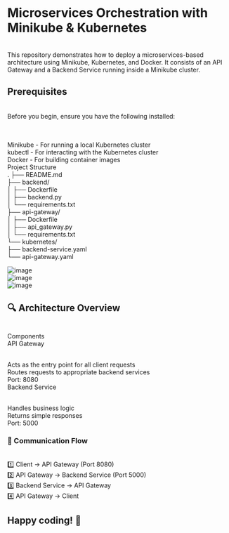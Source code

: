 <h1>Microservices Orchestration with Minikube & Kubernetes</h1>
<br>This repository demonstrates how to deploy a microservices-based architecture using Minikube, Kubernetes, and Docker. It consists of an API Gateway and a Backend Service running inside a Minikube cluster.

<h2>Prerequisites</h2>
<br>Before you begin, ensure you have the following installed:<br><br>

<br>Minikube - For running a local Kubernetes cluster
<br>kubectl - For interacting with the Kubernetes cluster
<br>Docker - For building container images
<br>Project Structure<br>
.
├── README.md<br>
├── backend/<br>
│   ├── Dockerfile<br>
│   ├── backend.py<br>
│   └── requirements.txt<br>
├── api-gateway/<br>
│   ├── Dockerfile<br>
│   ├── api_gateway.py<br>
│   └── requirements.txt<br>
└── kubernetes/<br>
    ├── backend-service.yaml<br>
    └── api-gateway.yaml<br>

![image](https://github.com/user-attachments/assets/261de542-9fe2-4c1c-95ef-a04a9f43f867)<br>
![image](https://github.com/user-attachments/assets/f9cdb147-c839-4129-b91f-e4d55ae77348)<br>
![image](https://github.com/user-attachments/assets/ae0d170c-c090-4e64-a489-e3e6357f836c)<br>


    

<h2>🔍 Architecture Overview</h2>
<br>Components
<br>API Gateway

<br>Acts as the entry point for all client requests
<br>Routes requests to appropriate backend services
<br>Port: 8080
<br>Backend Service

<br>Handles business logic
<br>Returns simple responses
<br>Port: 5000
<h3>🔁 Communication Flow</h3>
<br>1️⃣ Client → API Gateway (Port 8080)<br> 2️⃣ API Gateway → Backend Service (Port 5000) <br>3️⃣ Backend Service → API Gateway <br>4️⃣ API Gateway → Client

<h2>Happy coding! 🚀</h2>
